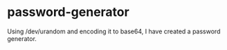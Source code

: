 # password-generator
Using /dev/urandom and encoding it to base64, I have created a password generator.
